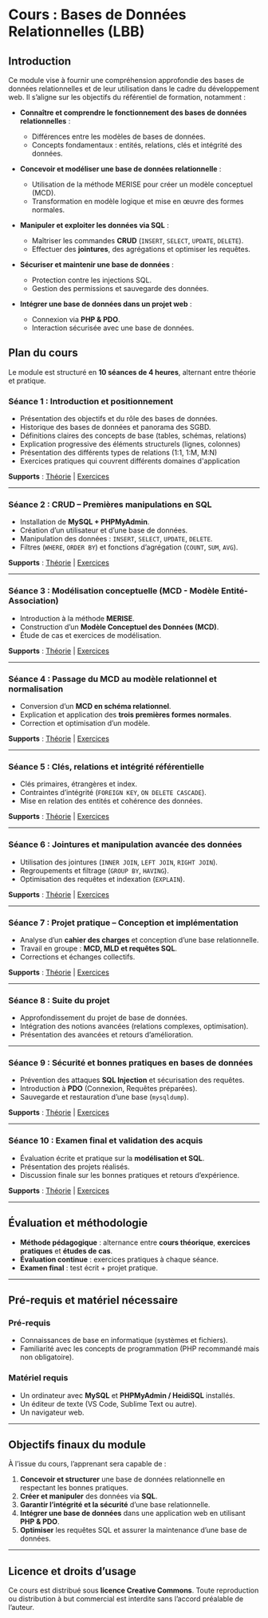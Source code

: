 # **Cours : Bases de Données Relationnelles (LBB)**

## **Introduction**
Ce module vise à fournir une compréhension approfondie des bases de données relationnelles et de leur utilisation dans le cadre du développement web. Il s’aligne sur les objectifs du référentiel de formation, notamment :

- **Connaître et comprendre le fonctionnement des bases de données relationnelles** :
  - Différences entre les modèles de bases de données.
  - Concepts fondamentaux : entités, relations, clés et intégrité des données.
  
- **Concevoir et modéliser une base de données relationnelle** :
  - Utilisation de la méthode MERISE pour créer un modèle conceptuel (MCD).
  - Transformation en modèle logique et mise en œuvre des formes normales.

- **Manipuler et exploiter les données via SQL** :
  - Maîtriser les commandes **CRUD** (`INSERT`, `SELECT`, `UPDATE`, `DELETE`).
  - Effectuer des **jointures**, des agrégations et optimiser les requêtes.

- **Sécuriser et maintenir une base de données** :
  - Protection contre les injections SQL.
  - Gestion des permissions et sauvegarde des données.

- **Intégrer une base de données dans un projet web** :
  - Connexion via **PHP & PDO**.
  - Interaction sécurisée avec une base de données.

## **Plan du cours**
Le module est structuré en **10 séances de 4 heures**, alternant entre théorie et pratique.

### **Séance 1 : Introduction et positionnement**
- Présentation des objectifs et du rôle des bases de données.
- Historique des bases de données et panorama des SGBD.
- Définitions claires des concepts de base (tables, schémas, relations)
- Explication progressive des éléments structurels (lignes, colonnes)
- Présentation des différents types de relations (1:1, 1:M, M:N)
- Exercices pratiques qui couvrent différents domaines d'application

**Supports** : [Théorie](session_1.md) | [Exercices](session_1_exo.md)

---

### **Séance 2 : CRUD – Premières manipulations en SQL**
- Installation de **MySQL + PHPMyAdmin**.
- Création d’un utilisateur et d’une base de données.
- Manipulation des données : `INSERT`, `SELECT`, `UPDATE`, `DELETE`.
- Filtres (`WHERE`, `ORDER BY`) et fonctions d’agrégation (`COUNT`, `SUM`, `AVG`).

**Supports** : [Théorie](session_2.md) | [Exercices](session_2_exo.md)

---

### **Séance 3 : Modélisation conceptuelle (MCD - Modèle Entité-Association)**
- Introduction à la méthode **MERISE**.
- Construction d’un **Modèle Conceptuel des Données (MCD)**.
- Étude de cas et exercices de modélisation.

**Supports** : [Théorie](session_3.md) | [Exercices](session_3_exo.md)

---

### **Séance 4 : Passage du MCD au modèle relationnel et normalisation**
- Conversion d’un **MCD en schéma relationnel**.
- Explication et application des **trois premières formes normales**.
- Correction et optimisation d’un modèle.

**Supports** : [Théorie](session_4.md) | [Exercices](session_4_exo.md)

---

### **Séance 5 : Clés, relations et intégrité référentielle**
- Clés primaires, étrangères et index.
- Contraintes d’intégrité (`FOREIGN KEY`, `ON DELETE CASCADE`).
- Mise en relation des entités et cohérence des données.

**Supports** : [Théorie](session_5.md) | [Exercices](session_5_exo.md)

---

### **Séance 6 : Jointures et manipulation avancée des données**
- Utilisation des jointures (`INNER JOIN`, `LEFT JOIN`, `RIGHT JOIN`).
- Regroupements et filtrage (`GROUP BY`, `HAVING`).
- Optimisation des requêtes et indexation (`EXPLAIN`).

**Supports** : [Théorie](session_6.md) | [Exercices](session_6_exo.md)

---

### **Séance 7 : Projet pratique – Conception et implémentation**
- Analyse d’un **cahier des charges** et conception d’une base relationnelle.
- Travail en groupe : **MCD, MLD et requêtes SQL**.
- Corrections et échanges collectifs.

**Supports** : [Théorie](session_7.md) | [Exercices](session_7_exo.md)

---

### **Séance 8 : Suite du projet**
- Approfondissement du projet de base de données.
- Intégration des notions avancées (relations complexes, optimisation).
- Présentation des avancées et retours d’amélioration.

---

### **Séance 9 : Sécurité et bonnes pratiques en bases de données**
- Prévention des attaques **SQL Injection** et sécurisation des requêtes.
- Introduction à **PDO** (Connexion, Requêtes préparées).
- Sauvegarde et restauration d’une base (`mysqldump`).

**Supports** : [Théorie](session_9.md) | [Exercices](session_9_exo.md)

---

### **Séance 10 : Examen final et validation des acquis**
- Évaluation écrite et pratique sur la **modélisation et SQL**.
- Présentation des projets réalisés.
- Discussion finale sur les bonnes pratiques et retours d’expérience.

**Supports** : [Théorie](session_10.md) | [Exercices](session_10_exo.md)

---

## **Évaluation et méthodologie**
- **Méthode pédagogique** : alternance entre **cours théorique**, **exercices pratiques** et **études de cas**.
- **Évaluation continue** : exercices pratiques à chaque séance.
- **Examen final** : test écrit + projet pratique.

---

## **Pré-requis et matériel nécessaire**
### **Pré-requis**
- Connaissances de base en informatique (systèmes et fichiers).
- Familiarité avec les concepts de programmation (PHP recommandé mais non obligatoire).

### **Matériel requis**
- Un ordinateur avec **MySQL** et **PHPMyAdmin / HeidiSQL** installés.
- Un éditeur de texte (VS Code, Sublime Text ou autre).
- Un navigateur web.

---

## **Objectifs finaux du module**
À l’issue du cours, l’apprenant sera capable de :
1. **Concevoir et structurer** une base de données relationnelle en respectant les bonnes pratiques.
2. **Créer et manipuler** des données via **SQL**.
3. **Garantir l’intégrité et la sécurité** d’une base relationnelle.
4. **Intégrer une base de données** dans une application web en utilisant **PHP & PDO**.
5. **Optimiser** les requêtes SQL et assurer la maintenance d’une base de données.

---

## **Licence et droits d’usage**
Ce cours est distribué sous **licence Creative Commons**. Toute reproduction ou distribution à but commercial est interdite sans l’accord préalable de l’auteur.
